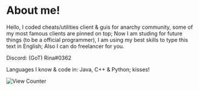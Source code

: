 # About me!
Hello, I coded cheats/utilities client & guis for anarchy community, some of my most famous clients are pinned on top;
Now I am studing for future things (to be a official programmer), I am using my best skills to type this text in English;
Also I can do freelancer for you.

Discord: (GoT) Rina#0362

Languages I know & code in: Java, C++ & Python;
kisses!

<img src="https://komarev.com/ghpvc/?username=SirRina&style=flat-square" alt="View Counter"/>
